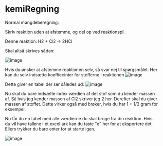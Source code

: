 # kemiRegning

Normal møngdeberegning:

Skriv reaktion uden at afstemme, og del op ved reaktionspil.

Denne reaktion: H2 + Cl2 -> 2HCl

Skal altså skrives sådan:

![image](https://user-images.githubusercontent.com/32793938/112296925-90a9e080-8c95-11eb-840f-e20ad51aa3fb.png)

Hvis du ønsker at afstemme reaktionen selv, så svar nej til spørgsmålet.
Her kan du selv indsætte koeffiecinter for stofferne i reaktionen
![image](https://user-images.githubusercontent.com/32793938/112298459-55a8ac80-8c97-11eb-9a3b-99409e864b54.png)

Dette giver en tabel der ser således ud:
![image](https://user-images.githubusercontent.com/32793938/112298673-77099880-8c97-11eb-81e6-ff76de7bacd6.png)

Nu skal du bare indsætte index værdien af det stof som du kender massen af. Så hvis jeg kender massen af Cl2 skriver jeg 2 her.
Derefter skal du giver massen af stoffet. Dette virker også med brøker, hvis du har 1 + 1/3 gram for eksempel.

Nu får du en tabel med alle værdierne du skal bruge fra din reaktion. Hvis du vil have tallene i et excel ark kan du taste "e" her for at eksportere det. Ellers trykker du bare enter for at starte igen.

![image](https://user-images.githubusercontent.com/32793938/112299543-31999b00-8c98-11eb-95cf-54a039f48242.png)
